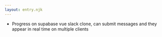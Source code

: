 ```yaml
---
layout: entry.njk
---
```


- Progress on supabase vue slack clone, can submit messages and they appear in real time on multiple clients
